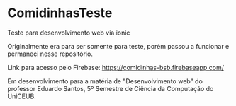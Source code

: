 # ComidinhasTeste
Teste para desenvolvimento web via ionic

Originalmente era para ser somente para teste, porém passou a funcionar e permaneci nesse repositório.

Link para acesso pelo Firebase:
https://comidinhas-bsb.firebaseapp.com/

Em desenvolvimento para a matéria de "Desenvolvimento web" do professor Eduardo Santos, 5º Semestre de Ciência da Computação do UniCEUB.


